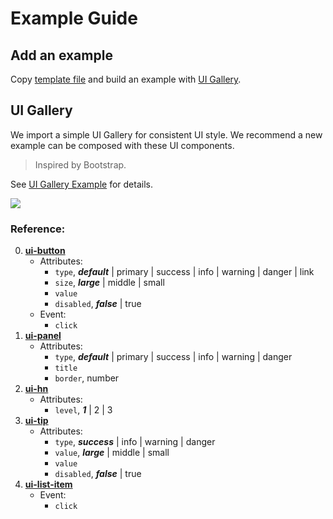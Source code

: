 # Example Guide

## Add an example

Copy [template file](./modal.we) and build an example with [UI Gallery](#ui-gallery).  


## UI Gallery

We import a simple UI Gallery for consistent UI style. We recommend a new example can be composed with these UI components.

> Inspired by Bootstrap.

See [UI Gallery Example](./ui.we) for details.

![](http://gtms04.alicdn.com/tps/i4/TB1_v6FMpXXXXXfXXXX7XWpVpXX-278-519.gif)

### Reference:

0. [**ui-button**](./ui-button.we)
    * Attributes: 
        * `type`, ***default*** | primary | success | info | warning | danger | link 
        * `size`, ***large*** | middle | small
        * `value`
        * `disabled`, ***false*** | true
    * Event: 
        * `click`
0. [**ui-panel**](./ui-panel.we)
    * Attributes: 
        * `type`, ***default*** | primary | success | info | warning | danger 
        * `title`
        * `border`, number
0. [**ui-hn**](./ui-hn.we)
    * Attributes: 
        * `level`, ***1*** | 2 | 3 
0. [**ui-tip**](./ui-tip.we)
    * Attributes: 
        * `type`, ***success*** | info | warning | danger 
        * `value`, ***large*** | middle | small
        * `value`
        * `disabled`, ***false*** | true
0. [**ui-list-item**](./ui-list-item.we)
    * Event: 
        * `click`
